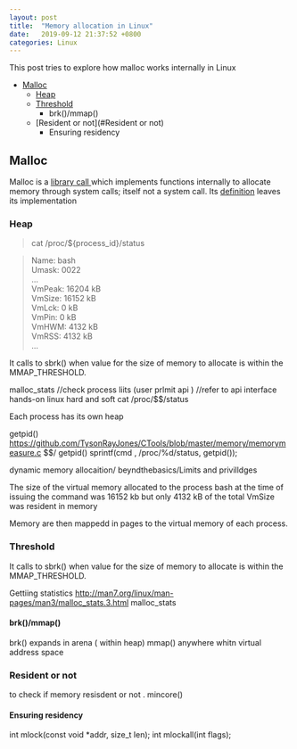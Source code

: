 ```yaml
---
layout: post
title:  "Memory allocation in Linux"
date:   2019-09-12 21:37:52 +0800
categories: Linux
---
```


This post tries to explore how malloc works internally in Linux


* [Malloc](#Malloc)
  - [Heap](#Heap)
  - [Threshold](#Threshold)
    - brk()/mmap()
  - [Resident or not](#Resident or not)
    - Ensuring residency 

## Malloc

Malloc is a  [ library call ](https://www.humblec.com/who-told-malloc-is-a-system-call/) which implements functions internally to allocate memory through system calls; itself
not a system call. 
Its [definition](https://pubs.opengroup.org/onlinepubs/009695399/functions/malloc.html) leaves its implementation 




### Heap


> cat /proc/${process_id}/status

>Name:   bash\
>Umask:  0022\
> ...\
>VmPeak:    16204 kB\
>VmSize:    16152 kB\
>VmLck:         0 kB\
>VmPin:         0 kB\
>VmHWM:      4132 kB\
>VmRSS:      4132 kB\
> ...

It calls to sbrk() when value for the size of memory to allocate is within the MMAP_THRESHOLD.

malloc_stats
//check process liits
(user prlmit api ) //refer to api interface hands-on linux hard and soft 
cat /proc/$$/status


Each process has its own heap

getpid()
https://github.com/TysonRayJones/CTools/blob/master/memory/memorymeasure.c
$$/ getpid()
sprintf(cmd , /proc/%d/status, getpid());



dynamic memory allocaition/ beyndthebasics/Limits and privilldges 

The size of the virtual memory allocated to the process bash at the time of issuing the command was 16152 kb
but only 4132 kB of the total VmSize was resident in memory



Memory are then mappedd in pages to the virtual memory of each process.

### Threshold


It calls to sbrk() when value for the size of memory to allocate is within the MMAP_THRESHOLD.

Gettiing statistics 
http://man7.org/linux/man-pages/man3/malloc_stats.3.html
malloc_stats


#### brk()/mmap()

brk() expands in arena ( within heap)
mmap() anywhere whitn virtual address space


### Resident or not

to check if memory resisdent or not . mincore()

#### Ensuring residency 
int mlock(const void *addr, size_t len);
int mlockall(int flags);


